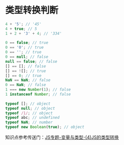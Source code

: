 # 类型转换判断

```js
4 + '5'; // '45'
4 + true; // 5
1 + 2 + '3' + 4; // '334'
 
0 == false; // true
0 == '0'; // true
0 == ''; // true
0 == null; // false
null == false; // false
[] == []; // false
[] == ![]; // true
[] == 0; // true
NaN == NaN; // false
0 == NaN; // false
1 === new Number(1); // false
1 instanceof Number; // false
 
typeof []; // object
typeof null; // object
typeof /1/; // object
typeof abc; // undefined
typeof NaN; // number
typeof new Boolean(true); // object
```

知识点参考传送门：[JS专题-变量与类型-(4)JS的类型转换](/Roundtable/Question-Bank/basic-grammar/variablesAndTypes4)
